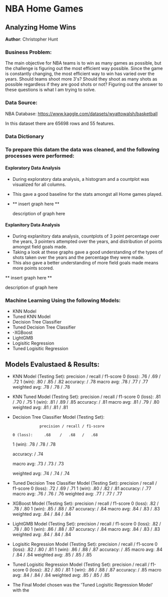 # NBA Home Games
## Analyzing Home Wins

**Author**: Christopher Hunt

### Business Problem:

The main objective for NBA teams is to win as many games as possible, but the challenge is figuring out the most efficient way possible. Since the game is constantly changing, the most efficient way to win has varied over the years. Should teams shoot more 3's? Should they shoot as many shots as possible regardless if they are good shots or not? Figuring out the answer to these questions is what I am trying to solve.

### Data Source:

NBA Database: https://www.kaggle.com/datasets/wyattowalsh/basketball

In this dataset there are 65698 rows and 55 features.

### Data Dictionary


### To prepare this datam the data was cleaned, and the following processes were performed:

#### Exploratory Data Analysis

- During exploratory data analysis, a histogram and a countplot was visualized for all columns.
- This gave a good baseline for the stats amongst all Home games played.

- ** insert graph here **

  description of graph here

#### Explanitory Data Analysis

- During explanitory data analysis, countplots of 3 point percentage over the years, 3 pointers attempted over the years, and distribution of points amongst field goals made.
- Taking a look at these graphs gave a good understanding of the types of shots taken over the years and the percentage they were made.
- This also gave a better understanding of more field goals made means more points scored.

** insert graph here **

description of graph here

### Machine Learning Using the following Models:
  - KNN Model
  - Tuned KNN Model
  - Decision Tree Classifier
  - Tuned Decision Tree Classifier
  - -XGBoost
  - LightGMB
  - Logisitic Regression
  - Tuned Logisitic Regression

## Models Evalustaed & Results:
  - KNN Model (Testing Set):
               precision / recall / f1-score
    0 (loss):     .76    /   .69   /   .72
    1 (win):      .80    /   .85   /   .82
    accuracy:                      /   .78
    macro avg:    .78    /   .77   /   .77
    weighted avg: .78    /   .78   /   .78
  
  - KNN Tuned Model (Testing Set):
               precision / recall / f1-score
    0 (loss):     .81    /   .70   /   .75
    1 (win):      .81    /   .89   /   .85
    accuracy:                      /   .81
    macro avg:    .81    /   .79   /   .80
    weighted avg: .81    /   .81   /   .81

  - Decision Tree Classifier Model (Testing Set):
    
                    precision / recall / f1-score
    
        0 (loss):     .68    /   .68   /   .68
    
    1 (win):      .78    /   .78   /   .78
    
    accuracy:                      /   .74
    
    macro avg:    .73    /   .73   /   .73
    
    weighted avg: .74    /   .74   /   .74

  - Tuned Decision Tree Classifier Model (Testing Set):
               precision / recall / f1-score
    0 (loss):     .72    /   .69   /   .71
    1 (win):      .80    /   .82   /   .81
    accuracy:                      /   .77
    macro avg:    .76    /   .76   /   .76
    weighted avg: .77    /   .77   /   .77

  - XGBoost Model (Testing Set):
               precision / recall / f1-score
    0 (loss):     .82    /   .78   /   .80
    1 (win):      .85    /   .88   /   .87
    accuracy:                      /   .84
    macro avg:    .84    /   .83   /   .83
    weighted avg: .84    /   .84   /   .84

  - LightGMB Model (Testing Set):
               precision / recall / f1-score
    0 (loss):     .82    /   .78   /   .80
    1 (win):      .86    /   .88   /   .87
    accuracy:                      /   .84
    macro avg:    .84    /   .83   /   .83
    weighted avg: .84    /   .84   /   .84

  - Logisitic Regression Model (Testing Set):
               precision / recall / f1-score
    0 (loss):     .82    /   .80   /   .81
    1 (win):      .86    /   .88   /   .87
    accuracy:                      /   .85
    macro avg:    .84    /   .84   /   .84
    weighted avg: .85    /   .85   /   .85

  - Tuned Logisitic Regression Model (Testing Set):
               precision / recall / f1-score
    0 (loss):     .82    /   .80   /   .81
    1 (win):      .86    /   .88   /   .87
    accuracy:                      /   .85
    macro avg:    .84    /   .84   /   .84
    weighted avg: .85    /   .85   /   .85

- The Final Model chosen was the 'Tuned Logisitic Regression Model' with the 
